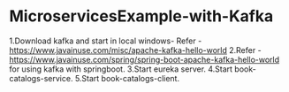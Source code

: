 # MicroservicesExample-with-Kafka

1.Download kafka and start in local windows-
  Refer - https://www.javainuse.com/misc/apache-kafka-hello-world
2.Refer -https://www.javainuse.com/spring/spring-boot-apache-kafka-hello-world
  for using kafka with springboot.
3.Start eureka server.
4.Start book-catalogs-service.
5.Start book-catalogs-client. 
